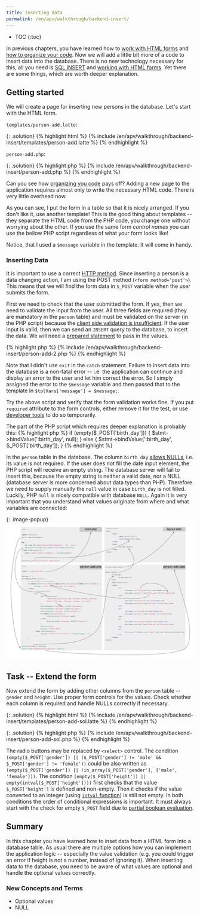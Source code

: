 ```yaml
---
title: Inserting data
permalink: /en/apv/walkthrough/backend-insert/
---
```


* TOC
{:toc}

In previous chapters, you have learned how to [work with HTML forms](/en/apv/walkthrough/html-forms/) 
and [how to organize your code](/en/apv/walkthrough/organize/). Now we will add a little bit more of a code to insert data into the database.
There is no new technology necessary for this, all you need is [SQL INSERT](/en/apv/walkthrough/database/#insert) and
[working with HTML forms](/en/apv/walkthrough/html-forms/). Yet there are some things, which are worth deeper explanation. 

## Getting started
We will create a page for inserting new persons in the database. Let's start with the HTML form.

`templates/person-add.latte`:

{: .solution}
{% highlight html %}
{% include /en/apv/walkthrough/backend-insert/templates/person-add.latte %}
{% endhighlight %}

`person-add.php`: 

{: .solution}
{% highlight php %}
{% include /en/apv/walkthrough/backend-insert/person-add.php %}
{% endhighlight %}

Can you see how [organizing you code](/en/apv/walkthrough/organize/) pays off? Adding a 
new page to the application requires almost only to write the necessary HTML code. There is 
very little overhead now.

As you can see, I put the form in a table so that it is nicely arranged. If you don't like it, use 
another template! This is the good thing about templates -- they separate the HTML code from the PHP code, 
you change one without worrying about the other. If you use the same form *control names* you can use
the bellow PHP script regardless of what your form looks like!

Notice, that I used a `$message` variable in the template. It will come in handy. 

### Inserting Data
It is important to use a correct [HTTP method](todo). Since inserting a person is a data changing action, I
am using the POST method (`<form method='post'>`). This means that we will find the form data in 
`$_POST` variable when the user submits the form.

First we need to check that the user submitted the form. If yes, then we need to validate the input from the 
user. All three fields are required (they are mandatory in the `person` table) and must be validated on the
server (in the PHP script) because the [client side validation is insufficient](todo).
If the user input is valid, then we can send an `INSERT` query to the database, to insert the data. We
will need a [prepared statement](/en/apv/walkthrough/backend/#selecting-data-with-parameters) 
to pass in the values.

{% highlight php %}
{% include /en/apv/walkthrough/backend-insert/person-add-2.php %}
{% endhighlight %}
 
Note that I didn't use `exit` in the `catch` statement. Failure to insert data into the database is a non-fatal
error -- i.e. the application can continue and display an error to the user and let him correct the error.
So I simply assigned the error to the `$message` variable and then passed that to the template in
`$tplVars['message'] = $message;`.

Try the above script and verify that the form validation works fine. If you put `required` attribute to 
the form controls, either remove it for the test, or use [developer tools](todo) to do so temporarily.

The part of the PHP script which requires deeper explanation is probably this:
{% highlight php %}
if (empty($_POST['birth_day'])) {
    $stmt->bindValue(':birth_day', null);
} else {
    $stmt->bindValue(':birth_day', $_POST['birth_day']);
}
{% endhighlight %}

In the `person` table in the database. The 
column `birth_day` [allows NULLs](/en/apv/articles/sql-join/#null), i.e. its value is not 
required. If the user does not fill the date input element, the PHP script will receive an empty 
string. The database server will fail to insert this, because the empty string is neither a valid date, nor
a NULL (database server is more concerned about data types than PHP). Therefore we need to 
supply manually the `null` value in case `birth_day` is not filled. Luckily, PHP `null` is nicely compatible
with database `NULL`. Again it is very important that you understand what values originate from 
where and what variables are connected: 

{: .image-popup}
![Code schema -- Script for inserting data](/en/apv/walkthrough/backend-insert/code-schematic.png)

## Task -- Extend the form
Now extend the form by adding other columns from the `person` table -- `gender` and `height`. Use proper
form controls for the values. Check whether each column is required and handle NULLs correctly if necessary.

{: .solution}
{% highlight html %}
{% include /en/apv/walkthrough/backend-insert/templates/person-add-sol.latte %}
{% endhighlight %}

{: .solution}
{% highlight php %}
{% include /en/apv/walkthrough/backend-insert/person-add-sol.php %}
{% endhighlight %}

The radio buttons may be replaced by `<select>` control. 
The condition `(empty($_POST['gender']) || ($_POST['gender'] != 'male' && $_POST['gender'] != 'female'))`
could be also written as `(empty($_POST['gender']) || !in_array($_POST['gender'], ['male', 'female']))`.
The condition `(empty($_POST['height']) || empty(intval($_POST['height'])))` first checks that the value 
`$_POST['height']` is defined and non-empty. Then it checks if the value converted to an integer 
(using [`intval` function](http://php.net/manual/en/function.intval.php)) is still not empty.
In both conditions the order of conditional expressions is important. It must always start with the check
for empty `$_POST` field due to [partial boolean evaluation](todo).

## Summary
In this chapter you have learned how to inset data from a HTML form into a database table. As usual there are multiple
options how you can implement the application logic -- especially the value validation (e.g. you could trigger
an error if height is not a number, instead of ignoring it). When inserting data to the database, you need to 
be aware of what values are optional and handle the optional values correctly.

### New Concepts and Terms
- Optional values
- NULL
